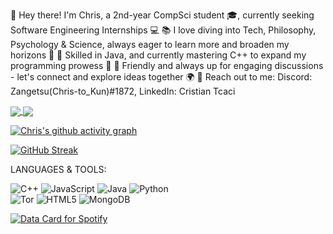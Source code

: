 👋 Hey there! I'm Chris, a 2nd-year CompSci student 🎓, currently seeking Software Engineering Internships 💻
📚 I love diving into Tech, Philosophy, Psychology & Science, always eager to learn more and broaden my horizons 🧠
🔧 Skilled in Java, and currently mastering C++ to expand my programming prowess 🚀
🤝 Friendly and always up for engaging discussions - let's connect and explore ideas together 🌍
📩 Reach out to me: Discord: Zangetsu(Chris-to_Kun)#1872, LinkedIn: Cristian Tcaci

<!---
Chris0Jeky/Chris0Jeky is a ✨ special ✨ repository because its `README.md` (this file) appears on your GitHub profile.
You can click the Preview link to take a look at your changes.
--->


<a href="https://github.com/Chris0Jeky/github-readme-stats">
  <img align="center" src="https://github-readme-stats.vercel.app/api?username=Chris0Jeky&show_icons=true&theme=radical" />
</a>
<a href="https://github.com/Chris0Jeky/convoychat">
  <img align="center" src="https://github-readme-stats.vercel.app/api/top-langs/?username=Chris0Jeky&hide_progress=true&theme=radical" />
</a>

[![Chris's github activity graph](https://github-readme-activity-graph.cyclic.app/graph?username=Chris0Jeky&bg_color=000000&color=fe0bee&line=c059b9&point=e19393&area=true&hide_border=true)](https://github.com/ashutosh00710/github-readme-activity-graph)

[![GitHub Streak](https://streak-stats.demolab.com/?user=Chris0Jeky&theme=dark)](https://git.io/streak-stats)

LANGUAGES & TOOLS:

![C++](https://img.shields.io/badge/c++-%2300599C.svg?style=for-the-badge&logo=c%2B%2B&logoColor=white)
![JavaScript](https://img.shields.io/badge/javascript-%23323330.svg?style=for-the-badge&logo=javascript&logoColor=%23F7DF1E)
![Java](https://img.shields.io/badge/java-%23ED8B00.svg?style=for-the-badge&logo=java&logoColor=white)
![Python](https://img.shields.io/badge/python-3670A0?style=for-the-badge&logo=python&logoColor=ffdd54)  
![Tor](https://img.shields.io/badge/Tor-7D4698?style=for-the-badge&logo=Tor-Browser&logoColor=white)
![HTML5](https://img.shields.io/badge/html5-%23E34F26.svg?style=for-the-badge&logo=html5&logoColor=white)
![MongoDB](https://img.shields.io/badge/MongoDB-%234ea94b.svg?style=for-the-badge&logo=mongodb&logoColor=white)

<a href="https://www.data-card-for-spotify.com/card?user_id=11132387720">
  <img src="https://www.data-card-for-spotify.com/api/card?user_id=11132387720" alt="Data Card for Spotify">
</a>
